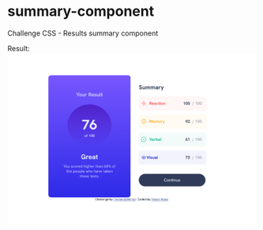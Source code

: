 # summary-component
Challenge CSS - Results summary component

Result:
![result](https://github.com/yeisonvirtual/summary-component/blob/main/design/results-summary-component.png)
